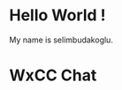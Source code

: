 # Hello World !
My name is selimbudakoglu.

<!DOCTYPE html>
<html>
<head>
<title>Page Title</title>
</head>
<body>
<h1>WxCC Chat</h1>
<div id="divicw" data-bind="018c684a-39a4-11ed-9e4c-02b6c62f50eb" data-org=""></div><script>var i={t:function(t){var e="https://media.imi.chat/widget/js/imichatinit.js";try{var o=new XMLHttpRequest;o.onreadystatechange=function(){if(this.readyState==4){var t=document.getElementById("divicw");if(this.status==0){i.o(t);return}var e=document.createElement("script");e.innerHTML=this.responseText;t.parentNode.insertBefore(e,t.nextSibling)}};o.open("GET",e,true);o.send()}catch(s){console.error(s)}},o:function(t){t.insertAdjacentHTML("afterend",'<iframe id="tls_al_frm" frameborder="0" style="overflow: hidden;height: 208px;width: 394px;position: fixed;display: block;right: 48px;bottom: 12px;z-index: 99999; display:none;"></iframe>');var e=document.getElementById("tls_al_frm");var o=e.contentWindow||(e.contentDocument.document||e.contentDocument);o.document.open();o.document.write('<!doctype html><html><head><meta charset="utf-8"><title>Untitled Document</title><style>body{font-family: "Helvetica Neue", Helvetica, Arial, sans-serif;color: #99a0b0;font-size: 14px;}.popover__content{background-color: #fbfbfe; padding: 1.5rem; border-radius: 5px; width: 300px; box-shadow: 0 2px 5px 0 rgba(0, 0, 0, 0.26);position: relative;}.popover__message{font-weight: 600;color:#56627c;font-size: 16px;}.pull-left{float:left;}.clearfix{clear: both;}.hdr-txt{width: 218px; margin-top: 3px;}.para-txt a{text-decoration: none;color: #005cde;}.close-btn{position: absolute;right:15px;top:15px;}.close-btn a{text-decoration: none;font-weight: 400; color: #56627c; font-size: 16px;}</style></head><body><div class="popover__content"><div class="close-btn"><a href="#" onclick="closeTLSAlert();">X</a></div><div class="popover__message"><div class="pull-left hdr-txt">This browser version is not supported on LiveChat.</div></div><div class="clearfix"></div><p class="para-txt">Please update your browser to the latest version and re-open the website to access the widget. </p></div><script>function closeTLSAlert(){window.parent.postMessage({key: "close_tls_alert",value: "close_tls_alert",action: "close_tls_alert"}, "*");}<\/script></body></html>');o.document.close();e.style.display="block";window.addEventListener("message",function(t){if(t.data.action=="close_tls_alert"){i.s()}})},s:function(){var t=document.getElementById("tls_al_frm");t.remove()}};i.t(function(t){});</script>
</body>
</html>
